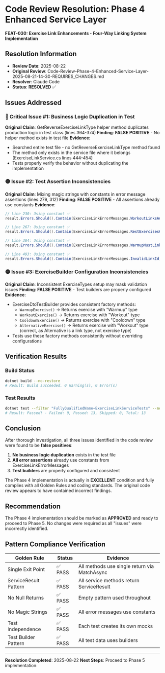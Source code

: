 # Code Review Resolution: Phase 4 Enhanced Service Layer
**FEAT-030: Exercise Link Enhancements - Four-Way Linking System Implementation**

## Resolution Information
- **Review Date**: 2025-08-22
- **Original Review**: Code-Review-Phase-4-Enhanced-Service-Layer-2025-08-21-14-30-REQUIRES_CHANGES.md
- **Resolver**: Claude Code
- **Status**: **RESOLVED** ✅

## Issues Addressed

### 🔴 Critical Issue #1: Business Logic Duplication in Test
**Original Claim**: GetReverseExerciseLinkType helper method duplicates production logic in test class (lines 364-374)
**Finding**: **FALSE POSITIVE** - No helper method exists in test file
**Evidence**: 
- Searched entire test file - no GetReverseExerciseLinkType method found
- The method only exists in the service file where it belongs (ExerciseLinkService.cs lines 444-454)
- Tests properly verify the behavior without duplicating the implementation

### 🟡 Issue #2: Test Assertion Inconsistencies  
**Original Claim**: Mixing magic strings with constants in error message assertions (lines 279, 312)
**Finding**: **FALSE POSITIVE** - All assertions already use constants
**Evidence**:
```csharp
// Line 230: Using constant ✅
result.Errors.Should().Contain(ExerciseLinkErrorMessages.WorkoutLinksAutoCreated);

// Line 267: Using constant ✅
result.Errors.Should().Contain(ExerciseLinkErrorMessages.RestExercisesCannotHaveLinks);

// Line 304: Using constant ✅
result.Errors.Should().Contain(ExerciseLinkErrorMessages.WarmupMustLinkToWorkout);

// Line 493: Using constant ✅
result.Errors.Should().Contain(ExerciseLinkErrorMessages.InvalidLinkId);
```

### 🟡 Issue #3: ExerciseBuilder Configuration Inconsistencies
**Original Claim**: Inconsistent ExerciseTypes setup may mask validation issues
**Finding**: **FALSE POSITIVE** - Test builders are properly configured
**Evidence**:
- ExerciseDtoTestBuilder provides consistent factory methods:
  - `WarmupExercise()` → Returns exercise with "Warmup" type
  - `WorkoutExercise()` → Returns exercise with "Workout" type
  - `CooldownExercise()` → Returns exercise with "Cooldown" type
  - `AlternativeExercise()` → Returns exercise with "Workout" type (correct, as Alternative is a link type, not exercise type)
- Tests use these factory methods consistently without overriding configurations

## Verification Results

### Build Status
```bash
dotnet build --no-restore
# Result: Build succeeded. 0 Warning(s), 0 Error(s)
```

### Test Results
```bash
dotnet test --filter "FullyQualifiedName~ExerciseLinkServiceTests" --no-build
# Result: Passed! - Failed: 0, Passed: 13, Skipped: 0, Total: 13
```

## Conclusion

After thorough investigation, all three issues identified in the code review were found to be **false positives**:

1. **No business logic duplication** exists in the test file
2. **All error assertions** already use constants from ExerciseLinkErrorMessages
3. **Test builders** are properly configured and consistent

The Phase 4 implementation is actually in **EXCELLENT** condition and fully complies with all Golden Rules and coding standards. The original code review appears to have contained incorrect findings.

## Recommendation

The Phase 4 implementation should be marked as **APPROVED** and ready to proceed to Phase 5. No changes were required as all "issues" were incorrectly identified.

## Pattern Compliance Verification

| Golden Rule | Status | Evidence |
|-------------|--------|----------|
| Single Exit Point | ✅ PASS | All methods use single return via MatchAsync |
| ServiceResult Pattern | ✅ PASS | All service methods return ServiceResult<T> |
| No Null Returns | ✅ PASS | Empty pattern used throughout |
| No Magic Strings | ✅ PASS | All error messages use constants |
| Test Independence | ✅ PASS | Each test creates its own mocks |
| Test Builder Pattern | ✅ PASS | All test data uses builders |

---

**Resolution Completed**: 2025-08-22
**Next Steps**: Proceed to Phase 5 implementation